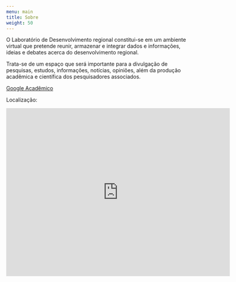 ```yaml
---
menu: main
title: Sobre
weight: 50
---
```


O Laboratório de Desenvolvimento regional constitui-se em um ambiente virtual que pretende reunir, armazenar e integrar dados e informações, ideias e debates acerca do desenvolvimento regional.

Trata-se de um espaço que será importante para a divulgação de  pesquisas, estudos, informações, notícias, opiniões, além da produção acadêmica e científica dos pesquisadores associados.


<p><a href="https://scholar.google.com/citations?hl=pt-BR&amp;user=ja52_GQAAAAJ&amp;view_op=list_works&amp;sortby=pubdate">Google Acadêmico</a></p>

Localização:

<iframe src="https://www.google.com/maps/embed?pb=!1m18!1m12!1m3!1d3517.829887683967!2d-54.740483949263115!3d-28.151666382524475!2m3!1f0!2f0!3f0!3m2!1i1024!2i768!4f13.1!3m3!1m2!1s0x94fed774fd4a5521%3A0x25297788778b4f64!2sUniversidade%20Federal%20da%20Fronteira%20Sul%2C%20Campus%20Cerro%20Largo!5e0!3m2!1spt-BR!2sbr!4v1633481325456!5m2!1spt-BR!2sbr" width="600" height="450" style="border:0;" allowfullscreen="" loading="lazy"></iframe>